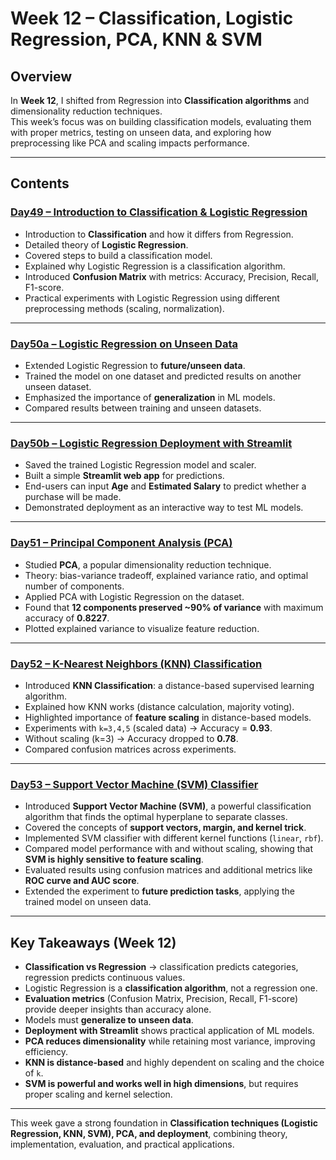 # Week 12 – Classification, Logistic Regression, PCA, KNN & SVM

## Overview

In **Week 12**, I shifted from Regression into **Classification algorithms** and dimensionality reduction techniques.  
This week’s focus was on building classification models, evaluating them with proper metrics, testing on unseen data, and exploring how preprocessing like PCA and scaling impacts performance.

---

## Contents

### [Day49 – Introduction to Classification & Logistic Regression](Day49_Intro_to_Classification_&_Logistic_Regression)

* Introduction to **Classification** and how it differs from Regression.  
* Detailed theory of **Logistic Regression**.  
* Covered steps to build a classification model.  
* Explained why Logistic Regression is a classification algorithm.  
* Introduced **Confusion Matrix** with metrics: Accuracy, Precision, Recall, F1-score.  
* Practical experiments with Logistic Regression using different preprocessing methods (scaling, normalization).  

---

### [Day50a – Logistic Regression on Unseen Data](Day50a_Logistic_Regression_on_Unseen_Data)

* Extended Logistic Regression to **future/unseen data**.  
* Trained the model on one dataset and predicted results on another unseen dataset.  
* Emphasized the importance of **generalization** in ML models.  
* Compared results between training and unseen datasets.  

---

### [Day50b – Logistic Regression Deployment with Streamlit](Day50b_LR_Deployment_with_Streamlit)

* Saved the trained Logistic Regression model and scaler.  
* Built a simple **Streamlit web app** for predictions.  
* End-users can input **Age** and **Estimated Salary** to predict whether a purchase will be made.  
* Demonstrated deployment as an interactive way to test ML models.  

---

### [Day51 – Principal Component Analysis (PCA)](Day51_PCA_in_Machine_Learning.ipynb)

* Studied **PCA**, a popular dimensionality reduction technique.  
* Theory: bias-variance tradeoff, explained variance ratio, and optimal number of components.  
* Applied PCA with Logistic Regression on the dataset.  
* Found that **12 components preserved \~90% of variance** with maximum accuracy of **0.8227**.  
* Plotted explained variance to visualize feature reduction.  

---

### [Day52 – K-Nearest Neighbors (KNN) Classification](Day52_K-Nearest_Neighbors_(KNN)_Classification)

* Introduced **KNN Classification**: a distance-based supervised learning algorithm.  
* Explained how KNN works (distance calculation, majority voting).  
* Highlighted importance of **feature scaling** in distance-based models.  
* Experiments with `k=3,4,5` (scaled data) → Accuracy = **0.93**.  
* Without scaling (k=3) → Accuracy dropped to **0.78**.  
* Compared confusion matrices across experiments.  

---

### [Day53 – Support Vector Machine (SVM) Classifier](Day53_Support_Vector_Machine(SVM)_Classification)

* Introduced **Support Vector Machine (SVM)**, a powerful classification algorithm that finds the optimal hyperplane to separate classes.  
* Covered the concepts of **support vectors, margin, and kernel trick**.  
* Implemented SVM classifier with different kernel functions (`linear`, `rbf`).  
* Compared model performance with and without scaling, showing that **SVM is highly sensitive to feature scaling**.  
* Evaluated results using confusion matrices and additional metrics like **ROC curve and AUC score**.  
* Extended the experiment to **future prediction tasks**, applying the trained model on unseen data.  

---

## Key Takeaways (Week 12)

* **Classification vs Regression** → classification predicts categories, regression predicts continuous values.  
* Logistic Regression is a **classification algorithm**, not a regression one.  
* **Evaluation metrics** (Confusion Matrix, Precision, Recall, F1-score) provide deeper insights than accuracy alone.  
* Models must **generalize to unseen data**.  
* **Deployment with Streamlit** shows practical application of ML models.  
* **PCA reduces dimensionality** while retaining most variance, improving efficiency.  
* **KNN is distance-based** and highly dependent on scaling and the choice of `k`.  
* **SVM is powerful and works well in high dimensions**, but requires proper scaling and kernel selection.  

---

This week gave a strong foundation in **Classification techniques (Logistic Regression, KNN, SVM), PCA, and deployment**, combining theory, implementation, evaluation, and practical applications.
